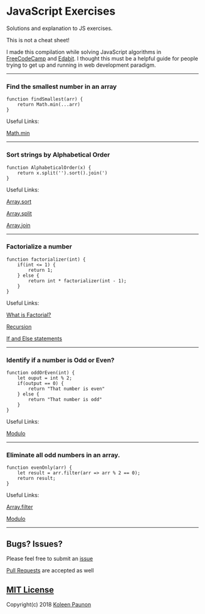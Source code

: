 JavaScript Exercises
======
Solutions and explanation to JS exercises.

This is not a cheat sheet!

I made this compilation while solving JavaScript algorithms in [FreeCodeCamp](https://www.freecodecamp.org) and [Edabit](https://edabit.com/). I thought this must be a helpful guide for people trying to get up and running in web development paradigm.

------



### Find the smallest number in an array

```
function findSmallest(arr) {
    return Math.min(...arr)
}
```
Useful Links:


[Math.min](https://developer.mozilla.org/en-US/docs/Web/JavaScript/Reference/Global_Objects/Math/min)

---
### Sort strings by Alphabetical Order
```
function AlphabeticalOrder(x) {
    return x.split('').sort().join(')
}
```
Useful Links:


[Array.sort](https://developer.mozilla.org/en-US/docs/Web/JavaScript/Reference/Global_Objects/Array/sort)


[Array.split](https://developer.mozilla.org/en-US/docs/Web/JavaScript/Reference/Global_Objects/String/split)

[Array.join](https://developer.mozilla.org/en-US/docs/Web/JavaScript/Reference/Global_Objects/Array/join)

---

### Factorialize a number
```
function factorializer(int) {
    if(int <= 1) {
        return 1;
    } else {
        return int * factorializer(int - 1);
    }
}
```
Useful Links:


[What is Factorial?](https://en.wikipedia.org/wiki/Factorial)


[Recursion](https://www.youtube.com/watch?v=k7-N8R0-KY4)

[If and Else statements](https://developer.mozilla.org/en-US/docs/Web/JavaScript/Reference/Statements/if...else)

---

### Identify if a number is Odd or Even?
```
function oddOrEven(int) {
    let ouput = int % 2;
    if(output == 0) {
        return "That number is even"
    } else {
        return "That number is odd"
    }
}
```
Useful Links:


[Modulo](https://developer.mozilla.org/en-US/docs/Web/JavaScript/Reference/Operators/Arithmetic_Operators#Remainder_())

---

### Eliminate all odd numbers in an array.
```
function evenOnly(arr) {
    let result = arr.filter(arr => arr % 2 == 0);
    return result;
}
```
Useful Links:


[Array.filter](https://developer.mozilla.org/en-US/docs/Web/JavaScript/Reference/Global_Objects/Array/filter)

[Modulo](https://developer.mozilla.org/en-US/docs/Web/JavaScript/Reference/Operators/Arithmetic_Operators#Remainder_())

---


## Bugs? Issues?

Please feel free to submit an [issue](https://github.com/KBPsystem777/JSexercises/issues/new)

[Pull Requests](https://github.com/KBPsystem777/JSexercises/pulls) are accepted as well

## [MIT License](https://github.com/KBPsystem777/JSexercises/blob/master/LICENSE.md)


Copyright(c) 2018 [Koleen Paunon](https://koleenbp.now.sh)